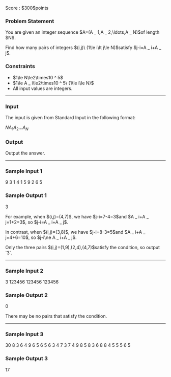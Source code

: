 
<div>

<span>

<span>

<p>
Score : $300$points
</p>

<div>

<section>

### **Problem Statement**

<p>
You are given an integer sequence $A=(A _ 1,A _ 2,\ldots,A _ N)$of length $N$.
</p>

<p>
Find how many pairs of integers $(i,j)\ (1\le i\lt j\le N)$satisfy $j-i=A _ i+A _ j$.
</p>

</section>

</div>

<div>

<section>

### **Constraints**

<ul>

<li>
$1\le N\le2\times10 ^ 5$
</li>

<li>
$1\le A _ i\le2\times10 ^ 5\ (1\le i\le N)$
</li>

<li>
All input values are integers.
</li>

</ul>

</section>

</div>

---

<div>

<div>

<section>

### **Input**

<p>
The input is given from Standard Input in the following format:
</p>

<div>

$N$$A _ 1$$A _ 2$$\ldots$$A _ N$
</div>

</section>

</div>

<div>

<section>

### **Output**

<p>
Output the answer.
</p>

</section>

</div>

</div>

---

<div>

<section>

### **Sample Input 1**

<div>

9
3 1 4 1 5 9 2 6 5

</div>

</section>

</div>

<div>

<section>

### **Sample Output 1**

<div>

3

</div>

<p>
For example, when $(i,j)=(4,7)$, we have $j-i=7-4=3$and $A _ i+A _ j=1+2=3$, so $j-i=A _ i+A _ j$.
</p>

<p>
In contrast, when $(i,j)=(3,8)$, we have $j-i=8-3=5$and $A _ i+A _ j=4+6=10$, so $j-i\ne A _ i+A _ j$.
</p>

<p>
Only the three pairs $(i,j)=(1,9),(2,4),(4,7)$satisfy the condition, so output `3`.
</p>

</section>

</div>

---

<div>

<section>

### **Sample Input 2**

<div>

3
123456 123456 123456

</div>

</section>

</div>

<div>

<section>

### **Sample Output 2**

<div>

0

</div>

<p>
There may be no pairs that satisfy the condition.
</p>

</section>

</div>

---

<div>

<section>

### **Sample Input 3**

<div>

30
8 3 6 4 9 6 5 6 5 6 3 4 7 3 7 4 9 8 5 8 3 6 8 8 4 5 5 5 6 5

</div>

</section>

</div>

<div>

<section>

### **Sample Output 3**

<div>

17

</div>

</section>

</div>

</span>

</span>

</div>
